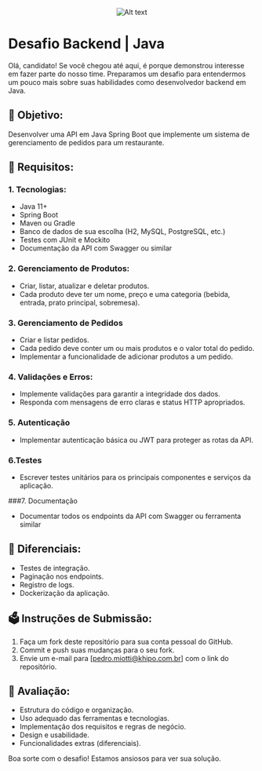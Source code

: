 <p align="center">
  <img title="a title" alt="Alt text" src="https://media.licdn.com/dms/image/D4E16AQGjCVuzlCthvg/profile-displaybackgroundimage-shrink_200_800/0/1690574706700?e=2147483647&v=beta&t=zlY1Mc10yQ3gA9qiZ4sZ7m8PkE-HIu8Haa1fUyKb_fU">
</p>

# Desafio Backend | Java

Olá, candidato! Se você chegou até aqui, é porque demonstrou interesse em fazer parte do nosso time. Preparamos um desafio para entendermos um pouco mais sobre suas habilidades como desenvolvedor backend em Java.

## 🚀 Objetivo:

Desenvolver uma API em Java Spring Boot que implemente um sistema de gerenciamento de pedidos para um restaurante.

## 📜 Requisitos:

### 1. Tecnologias:

- Java 11+
- Spring Boot
- Maven ou Gradle
- Banco de dados de sua escolha (H2, MySQL, PostgreSQL, etc.)
- Testes com JUnit e Mockito
- Documentação da API com Swagger ou similar

### 2. Gerenciamento de Produtos:
- Criar, listar, atualizar e deletar produtos.
- Cada produto deve ter um nome, preço e uma categoria (bebida, entrada, prato principal, sobremesa).

### 3. Gerenciamento de Pedidos
- Criar e listar pedidos.
- Cada pedido deve conter um ou mais produtos e o valor total do pedido.
- Implementar a funcionalidade de adicionar produtos a um pedido.

### 4. Validações e Erros:
- Implemente validações para garantir a integridade dos dados.
- Responda com mensagens de erro claras e status HTTP apropriados.

### 5. Autenticação
- Implementar autenticação básica ou JWT para proteger as rotas da API.

### 6.Testes
- Escrever testes unitários para os principais componentes e serviços da aplicação.

###7. Documentação
- Documentar todos os endpoints da API com Swagger ou ferramenta similar


## 🥇 Diferenciais:

- Testes de integração.
- Paginação nos endpoints.
- Registro de logs.
- Dockerização da aplicação.
  
## 🗳️ Instruções de Submissão:

1. Faça um fork deste repositório para sua conta pessoal do GitHub.
2. Commit e push suas mudanças para o seu fork.
3. Envie um e-mail para [pedro.miotti@khipo.com.br] com o link do repositório.

## 🧪 Avaliação:

- Estrutura do código e organização.
- Uso adequado das ferramentas e tecnologias.
- Implementação dos requisitos e regras de negócio.
- Design e usabilidade.
- Funcionalidades extras (diferenciais).

Boa sorte com o desafio! Estamos ansiosos para ver sua solução.
